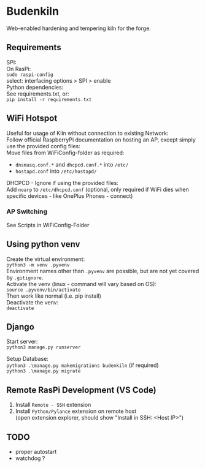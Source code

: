 # Budenkiln

Web-enabled hardening and tempering kiln for the forge.

## Requirements
SPI:  
On RasPi:  
`sudo raspi-config`  
select: interfacing options > SPI > enable  
Python dependencies:  
See requirements.txt, or:  
`pip install -r requirements.txt`
## WiFi Hotspot
Useful for usage of Kiln without connection to existing Network:  
Follow official RaspberryPi documentation on hosting an AP, except simply use the provided config files:  
Move files from WiFiConfig-folder as required:  
- `dnsmasq.conf.*` and `dhcpcd.conf.*` into `/etc/`
- `hostapd.conf` into `/etc/hostapd/`

DHCPCD - Ignore if using the provided files:  
Add `noarp` to `/etc/dhcpcd.conf` (optional, only required if WiFi dies when specific devices - like OnePlus Phones - connect)  
### AP Switching
See Scripts in WiFiConfig-Folder

## Using python venv
Create the virtual environment:  
`python3 -m venv .pyvenv`  
Environment names other than `.pyvenv` are possible, but are not yet covered by `.gitignore`.  
Activate the venv (linux - command will vary based on OS):  
`source .pyvenv/bin/activate`  
Then work like normal (i.e. pip install)  
Deactivate the venv:  
`deactivate`

## Django
Start server:  
`python3 manage.py runserver`

Setup Database:  
`python3 .\manage.py makemigrations budenkiln` (if required)  
`python3 .\manage.py migrate`

## Remote RasPi Development (VS Code)
1. Install `Remote - SSH` extension
2. Install `Python/Pylance` extension on remote host  
(open extension explorer, should show "Install in SSH: \<Host IP>")  

## TODO
- proper autostart
- watchdog ?
